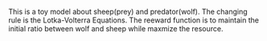 This is a toy model about sheep(prey) and predator(wolf). The changing rule is the Lotka-Volterra Equations.
The reeward function is to maintain  the initial ratio between wolf and sheep while maxmize the resource.
